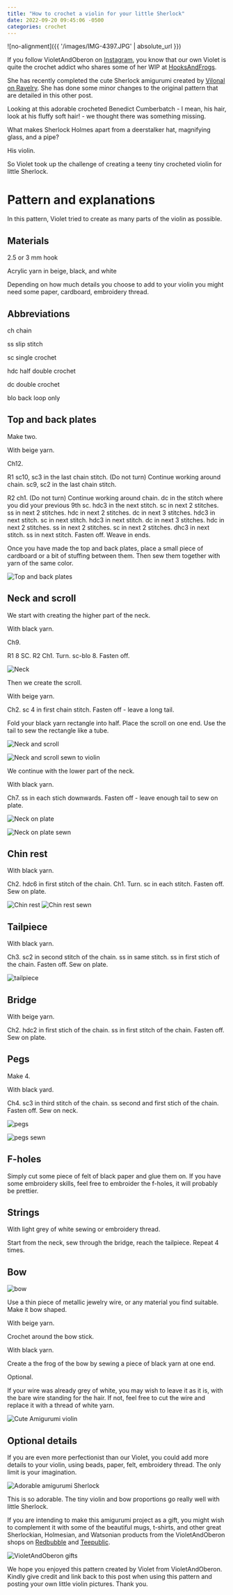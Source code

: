 ```yaml
---
title: "How to crochet a violin for your little Sherlock"
date: 2022-09-20 09:45:06 -0500
categories: crochet
---
```


![no-alignment]({{ '/images/IMG-4397.JPG' | absolute_url }})

If you follow VioletAndOberon on [Instagram](https://www.instagram.com/violetandoberon/), you know that our own Violet is quite the crochet addict who shares some of her WIP at [HooksAndFrogs](https://www.instagram.com/hooksandfrogs/).

She has recently completed the cute Sherlock amigurumi created by [Vilonal on Ravelry](https://www.ravelry.com/patterns/library/crocheted-consulting-detective).
She has done some minor changes to the original pattern that are detailed in this other post. 

Looking at this adorable crocheted Benedict Cumberbatch - I mean, his hair, look at his fluffy soft hair! - we thought there was something missing. 

What makes Sherlock Holmes apart from a deerstalker hat, magnifying glass, and a pipe?

His violin.

So Violet took up the challenge of creating a teeny tiny crocheted violin for little Sherlock. 

# Pattern and explanations

In this pattern, Violet tried to create as many parts of the violin as possible.


## Materials

2.5 or 3 mm hook

Acrylic yarn in beige, black, and white

Depending on how much details you choose to add to your violin you might need some paper, cardboard, embroidery thread.



## Abbreviations

ch chain

ss slip stitch

sc single crochet

hdc half double crochet

dc double crochet

blo back loop only



## Top and back plates 

Make two.

With beige yarn.

Ch12.

R1 sc10, sc3 in the last chain stitch. (Do not turn) Continue working around chain. sc9, sc2 in the last chain stitch.

R2 ch1. (Do not turn) Continue working around chain. dc in the stitch where you did your previous 9th sc. hdc3 in the next stitch. sc in next 2 stitches. ss in next 2 stitches. hdc in next 2 stitches. dc in next 3 stitches. hdc3 in next stitch. sc in next stitch. hdc3 in next stitch. dc in next 3 stitches. hdc in next 2 stitches. ss in next 2 stitches. sc in next 2 stitches. dhc3 in next stitch. ss in next stitch. Fasten off. Weave in ends.

Once you have made the top and back plates, place a small piece of cardboard or a bit of stuffing between them. Then sew them together with yarn of the same color. 


![Top and back plates](/images/IMG-4263.JPG)


## Neck and scroll

We start with creating the higher part of the neck. 

With black yarn.

Ch9.

R1 8 SC.
R2 Ch1. Turn. sc-blo 8. Fasten off.

![Neck](/images/IMG-4262.JPG)

Then we create the scroll.

With beige yarn.

Ch2. sc 4 in first chain stitch. Fasten off - leave a long tail.

Fold your black yarn rectangle into half. Place the scroll on one end. Use the tail to sew the rectangle like a tube. 

![Neck and scroll](/images/IMG-4265.JPG)

![Neck and scroll sewn to violin](/images/IMG-4268.JPG)

We continue with the lower part of the neck.

With black yarn.

Ch7. ss in each stich downwards. Fasten off - leave enough tail to sew on plate. 

![Neck on plate](/images/IMG-4270.JPG)

![Neck on plate sewn](/images/IMG-4271.JPG)

## Chin rest

With black yarn.

Ch2. hdc6 in first stitch of the chain. Ch1. Turn. sc in each stitch. Fasten off. Sew on plate.

![Chin rest](/images/IMG-4272.JPG)
![Chin rest sewn](/images/IMG-4274.JPG)

## Tailpiece

With black yarn. 

Ch3. sc2 in second stitch of the chain. ss in same stitch. ss in first stich of the chain. Fasten off. Sew on plate.

![tailpiece](/images/IMG-4276.JPG)


## Bridge

With beige yarn.

Ch2. hdc2 in first stich of the chain. ss in first stitch of the chain. Fasten off. Sew on plate.

## Pegs

Make 4.

With black yard. 

Ch4. sc3 in third stitch of the chain. ss second and first stich of the chain. Fasten off. Sew on neck.

![pegs](/images/IMG-4277.JPG)

![pegs sewn](/images/IMG-4279.JPG)

## F-holes

Simply cut some piece of felt of black paper and glue them on. If you have some embroidery skills, feel free to embroider the f-holes, it will probably be prettier.

## Strings

With light grey of white sewing or embroidery thread.

Start from the neck, sew through the bridge, reach the tailpiece. Repeat 4 times.

## Bow

![bow](/images/IMG-4286.JPG)

Use a thin piece of metallic jewelry wire, or any material you find suitable. Make it bow shaped.

With beige yarn.

Crochet around the bow stick.

With black yarn.

Create a the frog of the bow by sewing a piece of black yarn at one end. 

Optional.

If your wire was already grey of white, you may wish to leave it as it is, with the bare wire standing for the hair. If not, feel free to cut the wire and replace it with a thread of white yarn.


![Cute Amigurumi violin](/images/IMG-4475b.JPG)


## Optional details

If you are even more perfectionist than our Violet, you could add more details to your violin, using beads, paper, felt, embroidery thread. The only limit is your imagination.


![Adorable amigurumi Sherlock](/images/IMG-4397b.JPG)

This is so adorable. The tiny violin and bow proportions go really well with little Sherlock.


If you are intending to make this amigurumi project as a gift, you might wish to complement it with some of the beautiful mugs, t-shirts, and other great Sherlockian, Holmesian, and Watsonian products from the VioletAndOberon shops on [Redbubble](https://www.redbubble.com/people/violetandoberon/shop) and [Teepublic](https://www.teepublic.com/user/violetandoberon).

![VioletAndOberon gifts](/images/IMG-4429b.JPG)

We hope you enjoyed this pattern created by Violet from VioletAndOberon. Kindly give credit and link back to this post when using this pattern and posting your own little violin pictures. Thank you.






